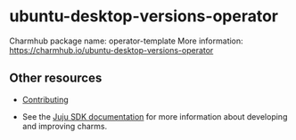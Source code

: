 <!--
Avoid using this README file for information that is maintained or published elsewhere, e.g.:

* metadata.yaml > published on Charmhub
* documentation > published on (or linked to from) Charmhub
* detailed contribution guide > documentation or CONTRIBUTING.md

Use links instead.
-->

# ubuntu-desktop-versions-operator

Charmhub package name: operator-template
More information: https://charmhub.io/ubuntu-desktop-versions-operator

## Other resources

- [Contributing](CONTRIBUTING.md)

- See the [Juju SDK documentation](https://juju.is/docs/sdk) for more information about developing and improving charms.
